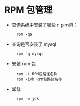 # RPM 包管理
- 查询系统中安装了哪些ｒｐｍ包：

        rpm -qa

- 查询是否安装了 mysql

        rpm -q mysql

- 安装 rpm 包

        rpm -i RPM包路径名称
        rpm -ivh RPM包路径名称

- 卸载

        rpm -e jdk
